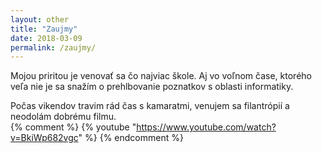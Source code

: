 ```yaml
---
layout: other
title: "Zaujmy"
date: 2018-03-09
permalink: /zaujmy/
---
```

Mojou priritou je venovať sa čo najviac škole. Aj vo voľnom čase, ktorého veľa nie je sa snažím o prehlbovanie poznatkov s oblasti informatiky.

Počas vikendov travim rád čas s kamaratmi, venujem sa filantrópií a neodolám dobrému filmu.    
{% comment %}
{% youtube "https://www.youtube.com/watch?v=BkiWp682vgc" %} 
{% endcomment %}
